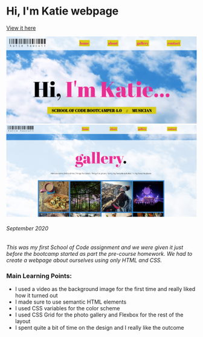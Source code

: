 # Hi, I'm Katie webpage

[View it here](https://hi-im-katie.netlify.app/)

![Homepage screenshot](./Assets/Images/homepage-screenshot.PNG)
![Gallery screenshot](./Assets/Images/gallery-screenshot.PNG)

###### September 2020

_This was my first School of Code assignment and we were given it just before the bootcamp started as part the pre-course homework. We had to create a webpage about ourselves using only HTML and CSS._

### Main Learning Points:

- I used a video as the background image for the first time and really liked how it turned out
- I made sure to use semantic HTML elements
- I used CSS variables for the color scheme
- I used CSS Grid for the photo gallery and Flexbox for the rest of the layout
- I spent quite a bit of time on the design and I really like the outcome
